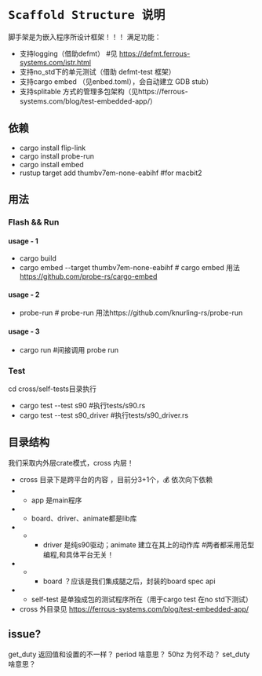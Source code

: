 # `Scaffold Structure 说明`

脚手架是为嵌入程序所设计框架！！！
满足功能：
- 支持logging（借助defmt） #见 https://defmt.ferrous-systems.com/istr.html
- 支持no_std下的单元测试（借助 defmt-test 框架）
- 支持cargo embed （见enbed.toml），会自动建立 GDB stub）
- 支持splitable 方式的管理多包架构（见https://ferrous-systems.com/blog/test-embedded-app/）

## 依赖
- cargo install flip-link
- cargo install probe-run
- cargo install embed
- rustup target add thumbv7em-none-eabihf #for macbit2

## 用法

### Flash && Run
#### usage - 1
- cargo build
- cargo embed --target thumbv7em-none-eabihf # cargo embed 用法 https://github.com/probe-rs/cargo-embed
#### usage - 2
- probe-run # probe-run 用法https://github.com/knurling-rs/probe-run
#### usage - 3
- cargo run #间接调用 probe run

### Test 
cd cross/self-tests目录执行
-  cargo test --test s90 #执行tests/s90.rs
-  cargo test --test s90_driver #执行tests/s90_driver.rs



## 目录结构
我们采取内外层crate模式，cross 内层！
- cross 目录下是跨平台的内容 ，目前分3+1个，💰 依次向下依赖
- - app 是main程序
- - board、driver、animate都是lib库
- - - driver 是纯s90驱动；animate 建立在其上的动作库 #两者都采用范型编程,和具体平台无关！
- - - board ？应该是我们集成腿之后，封装的board spec api
- - self-test 是单独成包的测试程序所在（用于cargo test 在no std下测试）
- cross 外目录见 https://ferrous-systems.com/blog/test-embedded-app/




## issue?
get_duty 返回值和设置的不一样？
period 啥意思？ 50hz 为何不动？ 
set_duty 啥意思？
